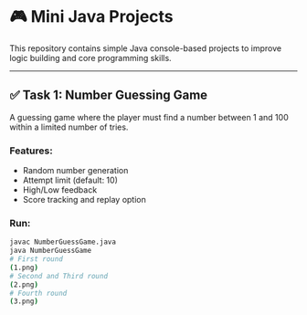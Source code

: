 # 🎮 Mini Java Projects

This repository contains simple Java console-based projects to improve logic building and core programming skills.

---
## ✅ Task 1: Number Guessing Game

A guessing game where the player must find a number between 1 and 100 within a limited number of tries.

### Features:
- Random number generation
- Attempt limit (default: 10)
- High/Low feedback
- Score tracking and replay option

### Run:
```bash
javac NumberGuessGame.java
java NumberGuessGame
# First round
(1.png)
# Second and Third round
(2.png)
# Fourth round
(3.png)
